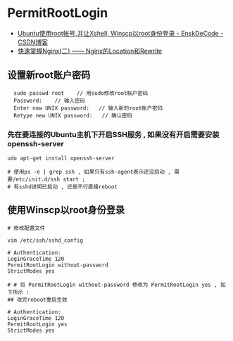 # PermitRootLogin

- [Ubuntu使用root帐号,并让Xshell, Winscp以root身份登录 - EnskDeCode - CSDN博客](https://blog.csdn.net/tojohnonly/article/details/57184166)
- [快速掌握Nginx(二) —— Nginx的Location和Rewrite](https://www.cnblogs.com/wyy1234/p/10632108.html)

## 设置新root账户密码

```shell
  sudo passwd root    // 用sudo修改root帐户密码
  Password:    // 输入密码
  Enter new UNIX password:   // 输入新的root帐户密码
  Retype new UNIX password:   // 确认密码
```

### 先在要连接的Ubuntu主机下开启SSH服务 , 如果没有开启需要安装openssh-server

```shell
udo apt-get install openssh-server

# 使用ps -e | grep ssh , 如果只有ssh-agent表示还没启动 , 需要/etc/init.d/ssh start ;
# 有sshd说明已启动 , 还是不行直接reboot
```

## 使用Winscp以root身份登录

```shell
# 修改配置文件

vim /etc/ssh/sshd_config

# Authentication:
LoginGraceTime 120
PermitRootLogin without-password
StrictModes yes

# # 将 PermitRootLogin without-password 修改为 PermitRootLogin yes , 如下所示 :
## 改完reboot重启生效

# Authentication:
LoginGraceTime 120
PermitRootLogin yes
StrictModes yes
```